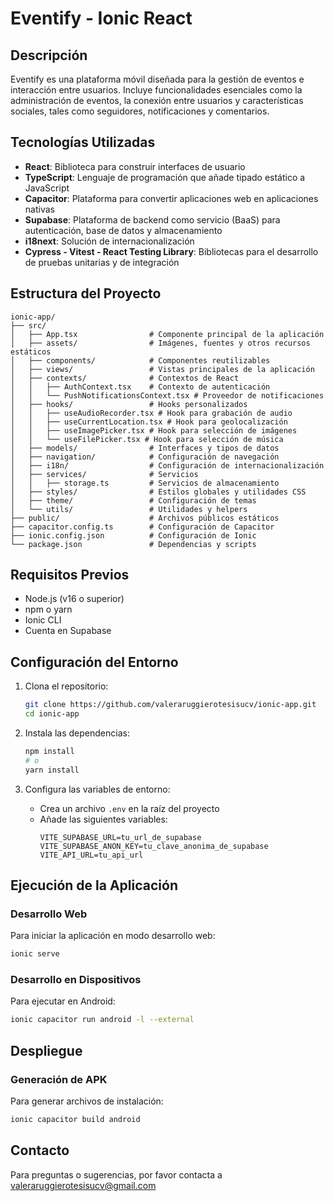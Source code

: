 # Eventify - Ionic React

## Descripción

Eventify es una plataforma móvil diseñada para la gestión de eventos e interacción entre usuarios. Incluye funcionalidades esenciales como la administración de eventos, la conexión entre usuarios y características sociales, tales como seguidores, notificaciones y comentarios.

## Tecnologías Utilizadas

- **React**: Biblioteca para construir interfaces de usuario
- **TypeScript**: Lenguaje de programación que añade tipado estático a JavaScript
- **Capacitor**: Plataforma para convertir aplicaciones web en aplicaciones nativas
- **Supabase**: Plataforma de backend como servicio (BaaS) para autenticación, base de datos y almacenamiento
- **i18next**: Solución de internacionalización
- **Cypress - Vitest - React Testing Library**: Bibliotecas para el desarrollo de pruebas unitarias y de integración

## Estructura del Proyecto

```
ionic-app/
├── src/
│   ├── App.tsx                # Componente principal de la aplicación
│   ├── assets/                # Imágenes, fuentes y otros recursos estáticos
│   ├── components/            # Componentes reutilizables
│   ├── views/                 # Vistas principales de la aplicación
│   ├── contexts/              # Contextos de React
│   │   ├── AuthContext.tsx    # Contexto de autenticación
│   │   └── PushNotificationsContext.tsx # Proveedor de notificaciones
│   ├── hooks/                 # Hooks personalizados
│   │   ├── useAudioRecorder.tsx # Hook para grabación de audio
│   │   ├── useCurrentLocation.tsx # Hook para geolocalización
│   │   ├── useImagePicker.tsx # Hook para selección de imágenes
│   │   └── useFilePicker.tsx # Hook para selección de música
│   ├── models/                # Interfaces y tipos de datos
│   ├── navigation/            # Configuración de navegación
│   ├── i18n/                  # Configuración de internacionalización
│   ├── services/              # Servicios 
│   │   ├── storage.ts         # Servicios de almacenamiento
│   ├── styles/                # Estilos globales y utilidades CSS
│   ├── theme/                 # Configuración de temas
│   └── utils/                 # Utilidades y helpers
├── public/                    # Archivos públicos estáticos
├── capacitor.config.ts        # Configuración de Capacitor
├── ionic.config.json          # Configuración de Ionic
└── package.json               # Dependencias y scripts
```

## Requisitos Previos

- Node.js (v16 o superior)
- npm o yarn
- Ionic CLI
- Cuenta en Supabase

## Configuración del Entorno

1. Clona el repositorio:
   ```bash
   git clone https://github.com/valeraruggierotesisucv/ionic-app.git
   cd ionic-app
   ```

2. Instala las dependencias:
   ```bash
   npm install
   # o
   yarn install
   ```

3. Configura las variables de entorno:
   - Crea un archivo `.env` en la raíz del proyecto
   - Añade las siguientes variables:
     ```
     VITE_SUPABASE_URL=tu_url_de_supabase
     VITE_SUPABASE_ANON_KEY=tu_clave_anonima_de_supabase
     VITE_API_URL=tu_api_url
     ```

## Ejecución de la Aplicación

### Desarrollo Web

Para iniciar la aplicación en modo desarrollo web:

```bash
ionic serve
```

### Desarrollo en Dispositivos

Para ejecutar en Android:

```bash
ionic capacitor run android -l --external
```

## Despliegue

### Generación de APK

Para generar archivos de instalación:

```bash
ionic capacitor build android 
```

## Contacto

Para preguntas o sugerencias, por favor contacta a valeraruggierotesisucv@gmail.com
